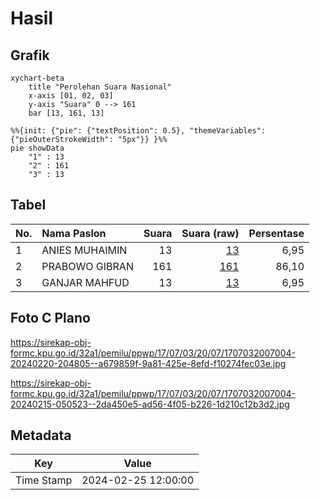 # Hasil

## Grafik

```mermaid
xychart-beta
    title "Perolehan Suara Nasional"
    x-axis [01, 02, 03]
    y-axis "Suara" 0 --> 161
    bar [13, 161, 13]
```

```mermaid
%%{init: {"pie": {"textPosition": 0.5}, "themeVariables": {"pieOuterStrokeWidth": "5px"}} }%%
pie showData
    "1" : 13
    "2" : 161
    "3" : 13
```

## Tabel

| No. | Nama Paslon    | Suara | Suara (raw) | Persentase |
|:--- |:-------------- | -----:| -----------:| ----------:|
| 1   | ANIES MUHAIMIN | 13    | [13][p-1]   | 6,95       |
| 2   | PRABOWO GIBRAN | 161   | [161][p-2]  | 86,10      |
| 3   | GANJAR MAHFUD  | 13    | [13][p-3]   | 6,95       |


[p-1]: https://github.com/gigit-pemilu/pemilu-2024/blob/main/pilpres/hitung-suara/sub/17-bengkulu/sub/07-lebong/sub/03-lebong-tengah/sub/2007-semelako-i/sub/004-tps/sub/paslon-1.txt
[p-2]: https://github.com/gigit-pemilu/pemilu-2024/blob/main/pilpres/hitung-suara/sub/17-bengkulu/sub/07-lebong/sub/03-lebong-tengah/sub/2007-semelako-i/sub/004-tps/sub/paslon-2.txt
[p-3]: https://github.com/gigit-pemilu/pemilu-2024/blob/main/pilpres/hitung-suara/sub/17-bengkulu/sub/07-lebong/sub/03-lebong-tengah/sub/2007-semelako-i/sub/004-tps/sub/paslon-3.txt

## Foto C Plano

https://sirekap-obj-formc.kpu.go.id/32a1/pemilu/ppwp/17/07/03/20/07/1707032007004-20240220-204805--a679859f-9a81-425e-8efd-f10274fec03e.jpg

https://sirekap-obj-formc.kpu.go.id/32a1/pemilu/ppwp/17/07/03/20/07/1707032007004-20240215-050523--2da450e5-ad56-4f05-b226-1d210c12b3d2.jpg


## Metadata

| Key        | Value               |
| ---------- | ------------------- |
| Time Stamp | 2024-02-25 12:00:00 |



